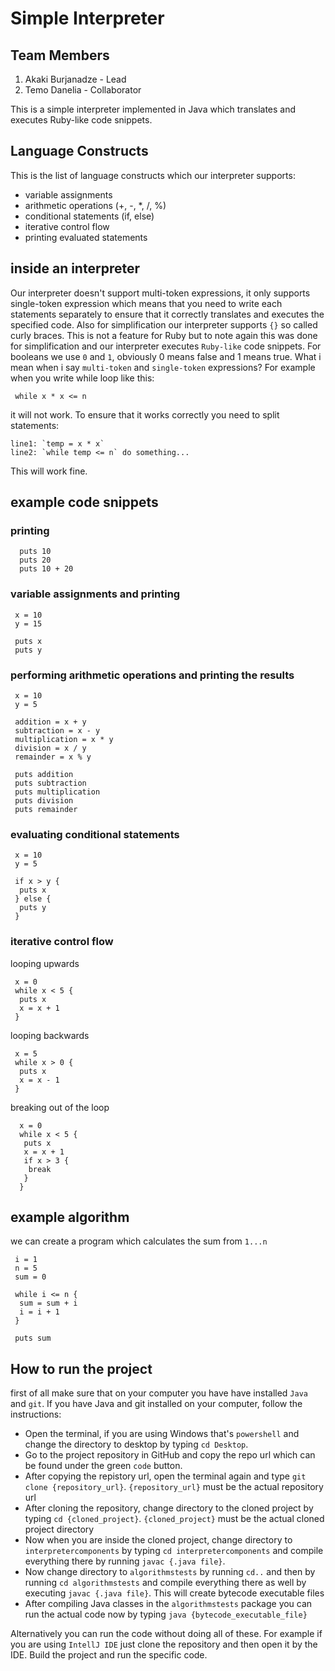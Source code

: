 # Simple Interpreter

## Team Members
1) Akaki Burjanadze - Lead
2) Temo Danelia - Collaborator

This is a simple interpreter implemented in Java which translates and executes Ruby-like code snippets.

## Language Constructs
This is the list of language constructs which our interpreter supports:

* variable assignments
* arithmetic operations (+, -, *, /, %)
* conditional statements (if, else)
* iterative control flow
* printing evaluated statements

## inside an interpreter
Our interpreter doesn't support multi-token expressions, it only supports single-token expression which means that you need to write each statements separately to ensure that it correctly translates and executes the specified code. Also for simplification our interpreter supports `{}` so called curly braces. This is not a feature for Ruby but to note again this was done for simplification and our interpreter executes `Ruby-like` code snippets. For booleans we use `0` and `1`, obviously 0 means false and 1 means true.
What i mean when i say `multi-token` and `single-token` expressions?
For example when you write while loop like this:
```
 while x * x <= n
```
it will not work.
To ensure that it works correctly you need to split statements:
```
line1: `temp = x * x`
line2: `while temp <= n` do something...
```
This will work fine.

## example code snippets
### printing
```
  puts 10
  puts 20
  puts 10 + 20
```

### variable assignments and printing
```
 x = 10
 y = 15

 puts x
 puts y
```
### performing arithmetic operations and printing the results
```
 x = 10
 y = 5

 addition = x + y
 subtraction = x - y
 multiplication = x * y
 division = x / y
 remainder = x % y

 puts addition
 puts subtraction
 puts multiplication
 puts division
 puts remainder
```
### evaluating conditional statements
```
 x = 10
 y = 5

 if x > y {
  puts x
 } else {
  puts y
 }
```
### iterative control flow
looping upwards
```
 x = 0
 while x < 5 {
  puts x
  x = x + 1
 }
```
looping backwards
```
 x = 5
 while x > 0 {
  puts x
  x = x - 1
 }
```
breaking out of the loop
```
  x = 0
  while x < 5 {
   puts x
   x = x + 1
   if x > 3 {
    break
   }
  }
```

## example algorithm
we can create a program which calculates the sum from `1...n`
```
 i = 1
 n = 5
 sum = 0

 while i <= n {
  sum = sum + i
  i = i + 1
 }

 puts sum 
```
  
## How to run the project
first of all make sure that on your computer you have have installed `Java` and `git`. If you have Java and git installed on your computer, follow the instructions:
* Open the terminal, if you are using Windows that's `powershell` and change the directory to desktop by typing `cd Desktop`.
* Go to the project repository in GitHub and copy the repo url which can be found under the green `code` button.
* After copying the repistory url, open the terminal again and type `git clone {repository_url}`. `{repository_url}` must be the actual repository url
* After cloning the repository, change directory to the cloned project by typing `cd {cloned_project}`. `{cloned_project}` must be the actual cloned project directory
* Now when you are inside the cloned project, change directory to `interpretercomponents` by typing `cd interpretercomponents` and compile everything there by running `javac {.java file}`.
* Now change directory to `algorithmstests` by running `cd..` and then by running `cd algorithmstests` and compile everything there as well by executing `javac {.java file}`. This will create bytecode executable files
* After compiling Java classes in the `algorithmstests` package you can run the actual code now by typing `java {bytecode_executable_file}`

Alternatively you can run the code without doing all of these. For example if you are using `IntellJ IDE` just clone the repository and then open it by the IDE. Build the project and run the specific code.
